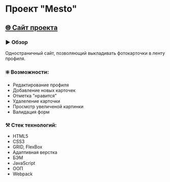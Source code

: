 # Проект "Mesto"

## [🌐 Сайт проекта](https://edmosha.github.io/mesto/)

### ▶️ Обзор

Одностраничный сайт, позволяющий выкладивать фотокарточки в ленту профиля.

### ❇️ Возможности:

* Редактирование профиля
* Добавление новых карточек
* Отметка "нравится"
* Удалеление карточки
* Просмотр увеличеной картинки
* Валидация форм

### ⚒️ Стек технологий:

* HTML5
* CSS3
* GRID, FlexBox
* Адаптивная верстка
* БЭМ
* JavaScript
* ООП
* Webpack
